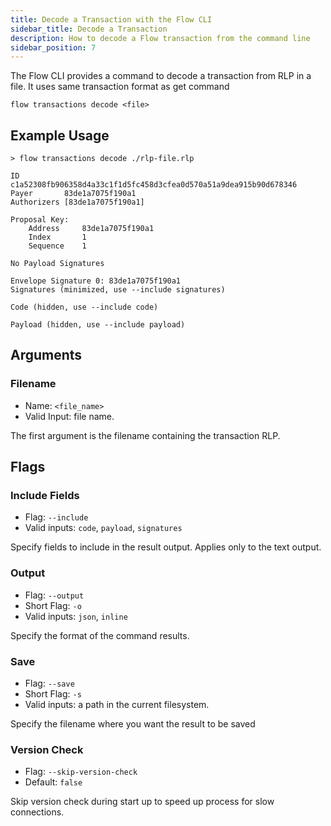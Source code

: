 ```yaml
---
title: Decode a Transaction with the Flow CLI
sidebar_title: Decode a Transaction
description: How to decode a Flow transaction from the command line
sidebar_position: 7
---
```


The Flow CLI provides a command to decode a transaction
from RLP in a file. It uses same transaction format as get command

```shell
flow transactions decode <file>
```

## Example Usage

```shell
> flow transactions decode ./rlp-file.rlp 

ID		c1a52308fb906358d4a33c1f1d5fc458d3cfea0d570a51a9dea915b90d678346
Payer		83de1a7075f190a1
Authorizers	[83de1a7075f190a1]

Proposal Key:	
    Address	    83de1a7075f190a1
    Index	    1
    Sequence	1

No Payload Signatures

Envelope Signature 0: 83de1a7075f190a1
Signatures (minimized, use --include signatures)

Code (hidden, use --include code)

Payload (hidden, use --include payload)
```

## Arguments

### Filename

- Name: `<file_name>`
- Valid Input: file name.

The first argument is the filename containing the transaction RLP.

## Flags
    
### Include Fields

- Flag: `--include`
- Valid inputs: `code`, `payload`, `signatures`

Specify fields to include in the result output. Applies only to the text output.

### Output

- Flag: `--output`
- Short Flag: `-o`
- Valid inputs: `json`, `inline`

Specify the format of the command results.

### Save

- Flag: `--save`
- Short Flag: `-s`
- Valid inputs: a path in the current filesystem.

Specify the filename where you want the result to be saved

### Version Check

- Flag: `--skip-version-check`
- Default: `false`

Skip version check during start up to speed up process for slow connections.